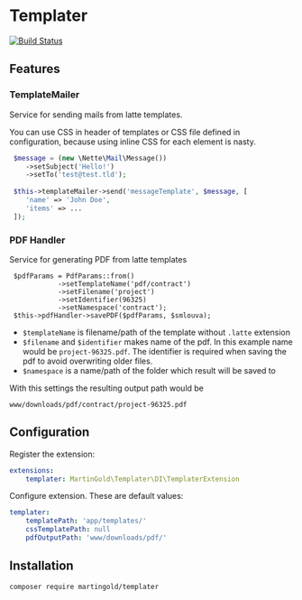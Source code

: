# Templater

[![Build Status](https://travis-ci.org/martingold/templater.svg?branch=master)](https://travis-ci.org/martingold/templater)

## Features

### TemplateMailer
Service for sending mails from latte templates. 

You can use CSS in header of templates or CSS file
defined in configuration, because using inline CSS
for each element is nasty.

```php
 $message = (new \Nette\Mail\Message())
    ->setSubject('Hello!')
    ->setTo('test@test.tld');
    
 $this->templateMailer->send('messageTemplate', $message, [
    'name' => 'John Doe',
    'items' => ...
 ]);
```

### PDF Handler
Service for generating PDF from latte templates

```
 $pdfParams = PdfParams::from()
            ->setTemplateName('pdf/contract')
            ->setFilename('project')
            ->setIdentifier(96325)
            ->setNamespace('contract');
 $this->pdfHandler->savePDF($pdfParams, $smlouva);
```
 - `$templateName` is filename/path of the template without `.latte` extension
 - `$filename` and `$identifier` makes name of the pdf. In this example
 name would be `project-96325.pdf`. The identifier is required when saving
 the pdf to avoid overwriting older files.
 - `$namespace` is a name/path of the folder which result will be saved to
 
 With this settings the resulting output path would be
 
 ```
 www/downloads/pdf/contract/project-96325.pdf
 ```
 
## Configuration

Register the extension: 
```yaml
extensions:
    templater: MartinGold\Templater\DI\TemplaterExtension
```

Configure extension. These are default values:
```yaml
templater:
    templatePath: 'app/templates/'
    cssTemplatePath: null
    pdfOutputPath: 'www/downloads/pdf/'
```

## Installation

```shell
composer require martingold/templater
```

